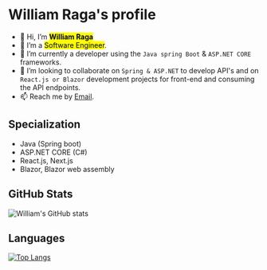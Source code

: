 #  **William Raga's profile**

- 👋 Hi, I’m <mark>**William Raga**</mark>
- 👀 I’m a <mark>Software Engineer</mark>.
- 🌱 I’m currently a developer using the `Java spring Boot` & `ASP.NET CORE` frameworks.
- 💞️ I’m looking to collaborate on `Spring & ASP.NET` to develop API's and on `React.js or Blazor` development projects for front-end and consuming the API endpoints.
- 📫 Reach me by <!--[Mobile No](0795 600499) or text via--> [Email](ragawilliam570@gmail.com).

## Specialization

- Java (Spring boot)
- ASP.NET CORE (C#)
- React.js, Next.js
- Blazor, Blazor web assembly

<!---
itsmraga-hub/itsmraga-hub is a ✨ special ✨ repository because its `README.md` (this file) appears on your GitHub profile.
You can click the Preview link to take a look at your changes.
--->

## GitHub Stats

![William's GitHub stats](https://github-readme-stats.vercel.app/api?username=itsmraga-hub&show_icons=true&theme=radical)

## Languages

[![Top Langs](https://github-readme-stats.vercel.app/api/top-langs/?username=itsmraga-hub&layout=compact)](https://github.com/itsmraga-hub/github-readme-stats)
